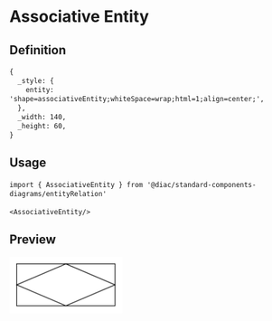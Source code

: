 # Associative Entity

## Definition

```
{
  _style: { 
    entity: 'shape=associativeEntity;whiteSpace=wrap;html=1;align=center;',
  },
  _width: 140,
  _height: 60,
}
```

## Usage

```
import { AssociativeEntity } from '@diac/standard-components-diagrams/entityRelation'

<AssociativeEntity/>
```

## Preview

<img src="./associative-entity.png" width="200"/>
